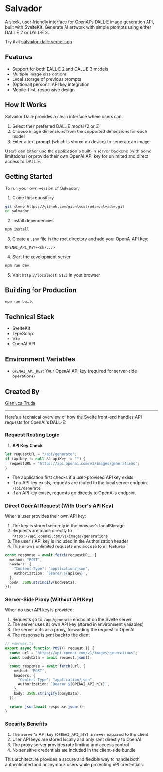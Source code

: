 # Salvador

A sleek, user-friendly interface for OpenAI's DALL·E image generation API, built with SvelteKit. Generate AI artwork with simple prompts using either DALL·E 2 or DALL·E 3.

Try it at [salvador-dalle.vercel.app](https://salvador-dalle.vercel.app)

## Features

- Support for both DALL·E 2 and DALL·E 3 models
- Multiple image size options
- Local storage of previous prompts
- (Optional) personal API key integration
- Mobile-first, responsive design

## How It Works

Salvador Dalle provides a clean interface where users can:

1. Select their preferred DALL·E model (2 or 3)
2. Choose image dimensions from the supported dimensions for each model
3. Enter a text prompt (which is stored on device) to generate an image

Users can either use the application's built-in server backend (with some limitations) or provide their own OpenAI API key for unlimited and direct access to DALL.E.

## Getting Started

To run your own version of Salvador:

1. Clone this repository

```bash
git clone https://github.com/gianlucatruda/salvador.git
cd salvador
```

2. Install dependencies

```bash
npm install
```

3. Create a `.env` file in the root directory and add your OpenAI API key:

```
OPENAI_API_KEY=<sk-...>
```

4. Start the development server

```bash
npm run dev
```

5. Visit `http://localhost:5173` in your browser

## Building for Production

```bash
npm run build
```

## Technical Stack

- SvelteKit
- TypeScript
- Vite
- OpenAI API

## Environment Variables

- `OPENAI_API_KEY`: Your OpenAI API key (required for server-side operations)

## Created By

[Gianluca Truda](https://gianluca.ai)

---

Here's a technical overview of how the Svelte front-end handles API requests for OpenAI's DALL-E:

### Request Routing Logic

1. **API Key Check**

```typescript
let requestURL = "/api/generate";
if (apiKey != null && apiKey != "") {
  requestURL = "https://api.openai.com/v1/images/generations";
}
```

- The application first checks if a user-provided API key exists
- If no API key exists, requests are routed to the local server endpoint `/api/generate`
- If an API key exists, requests go directly to OpenAI's endpoint

### Direct OpenAI Request (With User's API Key)

When a user provides their own API key:

1. The key is stored securely in the browser's localStorage
2. Requests are made directly to `https://api.openai.com/v1/images/generations`
3. The user's API key is included in the Authorization header
4. This allows unlimited requests and access to all features

```typescript
const response = await fetch(requestURL, {
  method: "POST",
  headers: {
    "Content-Type": "application/json",
    Authorization: `Bearer ${apiKey}`,
  },
  body: JSON.stringify(bodyData),
});
```

### Server-Side Proxy (Without API Key)

When no user API key is provided:

1. Requests go to `/api/generate` endpoint on the Svelte server
2. The server uses its own API key (stored in environment variables)
3. The server acts as a proxy, forwarding the request to OpenAI
4. The response is sent back to the client

```typescript
// +server.ts
export async function POST({ request }) {
  const url = "https://api.openai.com/v1/images/generations";
  const bodyData = await request.json();

  const response = await fetch(url, {
    method: "POST",
    headers: {
      "Content-Type": "application/json",
      Authorization: `Bearer ${OPENAI_API_KEY}`,
    },
    body: JSON.stringify(bodyData),
  });

  return json(await response.json());
}
```

### Security Benefits

1. The server's API key (`OPENAI_API_KEY`) is never exposed to the client
2. User API keys are stored locally and only sent directly to OpenAI
3. The proxy server provides rate limiting and access control
4. No sensitive credentials are included in the client-side bundle

This architecture provides a secure and flexible way to handle both authenticated and anonymous users while protecting API credentials.

